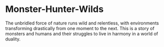 # Monster-Hunter-Wilds
The unbridled force of nature runs wild and relentless, with environments transforming drastically from one moment to the next. This is a story of monsters and humans and their struggles to live in harmony in a world of duality.
